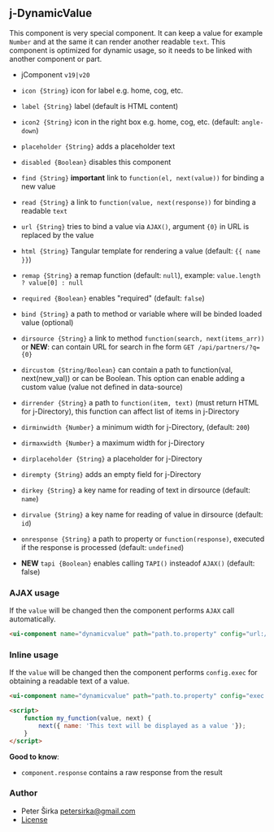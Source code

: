 ## j-DynamicValue

This component is very special component. It can keep a value for example `Number` and at the same it can render another readable `text`. This component is optimized for dynamic usage, so it needs to be linked with another component or part.

- jComponent `v19|v20`

- `icon {String}` icon for label e.g. home, cog, etc.
- `label {String}` label (default is HTML content)
- `icon2 {String}` icon in the right box e.g. home, cog, etc. (default: `angle-down`)
- `placeholder {String}` adds a placeholder text
- `disabled {Boolean}` disables this component
- `find {String}` __important__ link to `function(el, next(value))` for binding a new value
- `read {String}` a link to `function(value, next(response))` for binding a readable `text`
- `url {String}` tries to bind a value via `AJAX()`, argument `{0}` in URL is replaced by the value
- `html {String}` Tangular template for rendering a value (default: `{{ name }}`)
- `remap {String}` a remap function (default: `null`), example: `value.length ? value[0] : null`
- `required {Boolean}` enables "required" (default: `false`)
- `bind {String}` a path to method or variable where will be binded loaded value (optional)
- `dirsource {String}` a link to method `function(search, next(items_arr))` or __NEW__: can contain URL for search in fhe form `GET /api/partners/?q={0}`
- `dircustom {String/Boolean}` can contain a path to function(val, next(new_val)) or can be Boolean. This option can enable adding a custom value (value not defined in data-source)
- `dirrender {String}` a path to `function(item, text)` (must return HTML for j-Directory), this function can affect list of items in j-Directory
- `dirminwidth {Number}` a minimum width for j-Directory, (default: `200`)
- `dirmaxwidth {Number}` a maximum width for j-Directory
- `dirplaceholder {String}` a placeholder for j-Directory
- `dirempty {String}` adds an empty field for j-Directory
- `dirkey {String}` a key name for reading of text in dirsource (default: `name`)
- `dirvalue {String}` a key name for reading of value in dirsource (default: `id`)
- `onresponse {String}` a path to property or `function(response)`, executed if the response is processed (default: `undefined`)
- __NEW__ `tapi {Boolean}` enables calling `TAPI()` insteadof `AJAX()` (default: false)

### AJAX usage

If the `value` will be changed then the component performs `AJAX` call automatically.

```html
<ui-component name="dynamicvalue" path="path.to.property" config="url:/users/{0}/;dirsource:GET /users/?search={0}"></ui-component>
```

### Inline usage

If the `value` will be changed then the component performs `config.exec` for obtaining a readable text of a value.

```html
<ui-component name="dynamicvalue" path="path.to.property" config="exec:my_function"></ui-component>

<script>
	function my_function(value, next) {
		next({ name: 'This text will be displayed as a value '});
	}
</script>
```

__Good to know__:

- `component.response` contains a raw response from the result

### Author

- Peter Širka <petersirka@gmail.com>
- [License](https://www.totaljs.com/license/)
